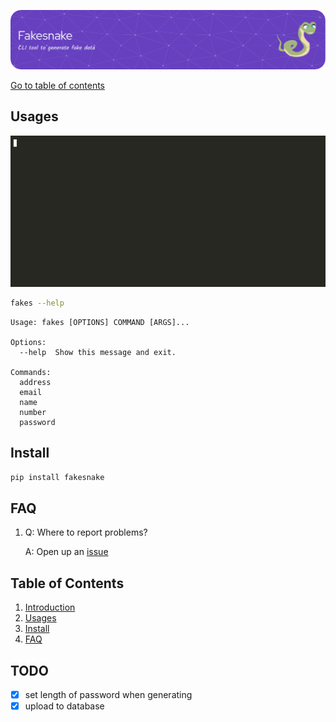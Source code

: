 ![FakeSnake_Logo](assets/banner.png)

[Go to table of contents](#table-of-contents)

## Usages

![fakesnake_demo_gif](assets/fakesnake_demo.gif)

```bash
fakes --help
```

    Usage: fakes [OPTIONS] COMMAND [ARGS]...

    Options:
      --help  Show this message and exit.

    Commands:
      address
      email
      name
      number
      password

## Install

```bash
pip install fakesnake
```

## FAQ

1.  Q: Where to report problems?

    A: Open up an [issue](https://github.com/Vin-Cento/fakesnake/issues/new)

## Table of Contents

1. [Introduction](#introduction)
2. [Usages](#usages)
3. [Install](#install)
4. [FAQ](#faq)

## TODO

- [x] set length of password when generating
- [x] upload to database
